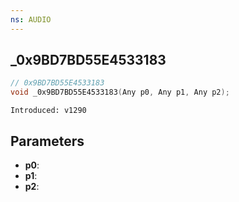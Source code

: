 ```yaml
---
ns: AUDIO
---
```

## _0x9BD7BD55E4533183

```c
// 0x9BD7BD55E4533183
void _0x9BD7BD55E4533183(Any p0, Any p1, Any p2);
```

```
Introduced: v1290
```

## Parameters
* **p0**:
* **p1**:
* **p2**:

